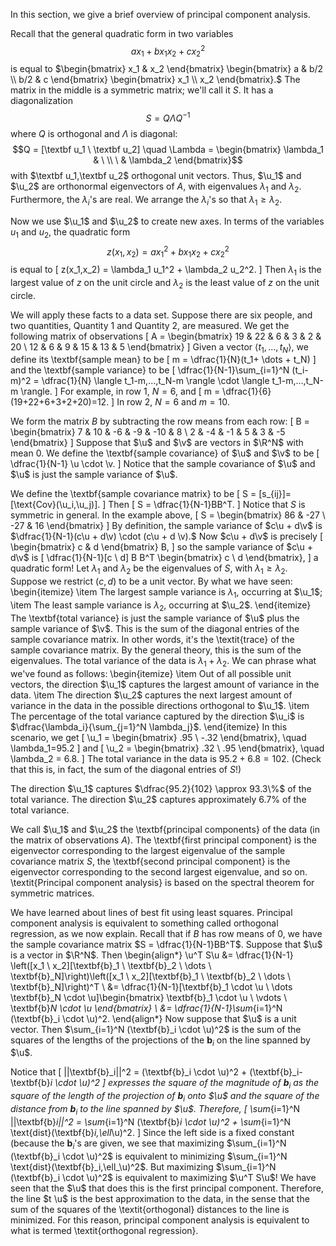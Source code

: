In this section, we give a brief overview of principal component analysis. 

Recall that the general quadratic form in two variables
$$ax_1 + bx_1 x_2 + c x_2^2$$
is equal to
$\begin{bmatrix}
    x_1 & x_2
\end{bmatrix} \begin{bmatrix}
    a & b/2 \\
    b/2 & c
\end{bmatrix}
\begin{bmatrix}
    x_1 \\
    x_2
\end{bmatrix}.$
The matrix in the middle is a symmetric matrix; we'll call it $S$. It has a diagonalization
$$S = Q \Lambda Q^{-1} $$
where $Q$ is orthogonal and $\Lambda$ is diagonal:
$$Q = [\textbf u_1 \ \textbf u_2] \quad \Lambda = \begin{bmatrix}
    \lambda_1 & \ \\
    \ & \lambda_2
\end{bmatrix}$$
with $\textbf u_1,\textbf u_2$ orthogonal unit vectors. Thus, $\u_1$ and $\u_2$ are orthonormal eigenvectors of $A$, with eigenvalues $\lambda_1$ and $\lambda_2$. Furthermore, the $\lambda_i$'s are real. We arrange the $\lambda_i$'s so that $\lambda_1 \ge \lambda_2$.

Now we use $\u_1$ and $\u_2$ to create new axes. In terms of the variables $u_1$ and $u_2$, the quadratic form
$$z(x_1,x_2) = ax_1^2 + bx_1 x_2 + c x_2^2$$
is equal to
\[
z(x_1,x_2) = \lambda_1 u_1^2 + \lambda_2 u_2^2.
\]
Then $\lambda_1$ is the largest value of $z$ on the unit circle and $\lambda_2$ is the least value of $z$ on the unit circle.

We will apply these facts to a data set. Suppose there are six people, and two quantities, Quantity 1 and Quantity 2, are measured. We get the following matrix of observations
\[
A = \begin{bmatrix}
    19 & 22 & 6 & 3 & 2 & 20 \\
    12 & 6 & 9 & 15 & 13 & 5
\end{bmatrix}
\]
Given a vector $\langle t_1,...,t_N \rangle$, we define its \textbf{sample mean} to be 
\[
m = \dfrac{1}{N}(t_1+ \dots + t_N)
\]
and the \textbf{sample variance} to be 
\[
\dfrac{1}{N-1}\sum_{i=1}^N (t_i-m)^2 = \dfrac{1}{N} \langle t_1-m,...,t_N-m \rangle \cdot \langle t_1-m,...,t_N-m \rangle.
\]
For example, in row 1, $N=6$, and
\[
m = \dfrac{1}{6}(19+22+6+3+2+20)=12.
\]
In row 2, $N=6$ and $m=10$.

We form the matrix $B$ by subtracting the row means from each row:
\[
B = \begin{bmatrix}
    7 & 10 & -6 & -9 & -10 & 8 \\
    2 & -4 & -1 & 5 & 3 & -5
\end{bmatrix}
\]
Suppose that $\u$ and $\v$ are vectors in $\R^N$ with mean $0$. We define the \textbf{sample covariance} of $\u$ and $\v$ to be
\[
\dfrac{1}{N-1} \u \cdot \v.
\]
Notice that the sample covariance of $\u$ and $\u$ is just the sample variance of $\u$.

We define the \textbf{sample covariance matrix} to be 
\[
S = [s_{ij}]=[\text{Cov}(\u_i,\u_j)].
\]
Then
\[
S = \dfrac{1}{N-1}BB^T.
\]
Notice that $S$ is symmetric in general. In the example above,
\[
S = \begin{bmatrix}
    86 & -27 \\
    -27 & 16
\end{bmatrix}
\]
By definition, the sample variance of $c\u + d\v$ is $\dfrac{1}{N-1}(c\u + d\v) \cdot (c\u + d \v).$ Now $c\u + d\v$ is precisely
\[
\begin{bmatrix}
    c & d
\end{bmatrix} B,
\]
so the sample variance of $c\u + d\v$ is
\[
\dfrac{1}{N-1}[c \ d] B B^T \begin{bmatrix}
    c \\
    d
\end{bmatrix},
\]
a quadratic form! Let $\lambda_1$ and $\lambda_2$ be the eigenvalues of $S$, with $\lambda_1 \ge \lambda_2$. Suppose we restrict $(c,d)$ to be a unit vector. By what we have seen:
\begin{itemize}
    \item The largest sample variance is $\lambda_1$, occurring at $\u_1$;
    \item The least sample variance is $\lambda_2$, occurring at $\u_2$.
\end{itemize}
The \textbf{total variance} is just the sample variance of $\u$ plus the sample variance of $\v$. This is the sum of the diagonal entries of the sample covariance matrix. In other words, it's the \textit{trace} of the sample covariance matrix. By the general theory, this is the sum of the eigenvalues. The total variance of the data is $\lambda_1 + \lambda_2$. We can phrase what we've found as follows:
\begin{itemize}
    \item Out of all possible unit vectors, the direction $\u_1$ captures the largest amount of variance in the data.
    \item The direction $\u_2$ captures the next largest amount of variance in the data in the possible directions orthogonal to $\u_1$.
    \item The percentage of the total variance captured by the direction $\u_i$ is $\dfrac{\lambda_i}{\sum_{j=1}^N \lambda_j}$.
\end{itemize}
In this scenario, we get
\[
\u_1 = \begin{bmatrix}
    .95 \\
    -.32
\end{bmatrix}, \quad \lambda_1=95.2
\]
and
\[
\u_2 = \begin{bmatrix}
    .32 \\
    .95
\end{bmatrix}, \quad \lambda_2 = 6.8.
\]
The total variance in the data is $95.2+6.8=102$. (Check that this is, in fact, the sum of the diagonal entries of $S$!)

The direction $\u_1$ captures $\dfrac{95.2}{102} \approx 93.3\%$ of the total variance. The direction $\u_2$ captures approximately $6.7\%$ of the total variance.

We call $\u_1$ and $\u_2$ the \textbf{principal components} of the data (in the matrix of observations $A$). The \textbf{first principal component} is the eigenvector corresponding to the largest eigenvalue of the sample covariance matrix $S$, the \textbf{second principal component} is the eigenvector corresponding to the second largest eigenvalue, and so on. \textit{Principal component analysis} is based on the spectral theorem for symmetric matrices.

We have learned about lines of best fit using least squares. Principal component analysis is equivalent to something called orthogonal regression, as we now explain. Recall that if $B$ has row means of $0$, we have the sample covariance matrix $S = \dfrac{1}{N-1}BB^T$. Suppose that $\u$ is a vector in $\R^N$. Then
\begin{align*}
    \u^T S\u &= \dfrac{1}{N-1} \left([x_1 \ x_2][\textbf{b}_1 \ \textbf{b}_2 \ \dots \ \textbf{b}_N]\right)\left([x_1 \ x_2][\textbf{b}_1 \ \textbf{b}_2 \ \dots \ \textbf{b}_N]\right)^T \\
    &= \dfrac{1}{N-1}[\textbf{b}_1 \cdot \u \ \dots \textbf{b}_N \cdot \u]\begin{bmatrix}
    \textbf{b}_1 \cdot \u \\
    \vdots \\
    \textbf{b}_N \cdot \u
    \end{bmatrix} \\
    &= \dfrac{1}{N-1}\sum_{i=1}^N (\textbf{b}_i \cdot \u)^2.
\end{align*}
Now suppose that $\u$ is a unit vector. Then $\sum_{i=1}^N (\textbf{b}_i \cdot \u)^2$ is the sum of the squares of the lengths of the projections of the $\textbf{b}_i$ on the line spanned by $\u$.

Notice that
\[
||\textbf{b}_i||^2 = (\textbf{b}_i \cdot \u)^2 + (\textbf{b}_i-\textbf{b}_i \cdot \u)^2
\]
expresses the square of the magnitude of $\textbf{b}_i$ as the square of the length of the projection of $\textbf{b}_i$ onto $\u$ and the square of the distance from $\textbf{b}_i$ to the line spanned by $\u$. Therefore,
\[
\sum_{i=1}^N ||\textbf{b}_i||^2 = \sum_{i=1}^N (\textbf{b}_i \cdot \u)^2 + \sum_{i=1}^N \text{dist}(\textbf{b}_i,\ell_\u)^2. 
\]
Since the left side is a fixed constant (because the $\textbf{b}_i$'s are given, we see that maximizing $\sum_{i=1}^N (\textbf{b}_i \cdot \u)^2$ is equivalent to minimizing $\sum_{i=1}^N \text{dist}(\textbf{b}_i,\ell_\u)^2$. But maximizing $\sum_{i=1}^N (\textbf{b}_i \cdot \u)^2$ is equivalent to maximizing $\u^T S\u$! We have seen that the $\u$ that does this is the first principal component. Therefore, the line $t \u$ is the best approximation to the data, in the sense that the sum of the squares of the \textit{orthogonal} distances to the line is minimized. For this reason, principal component analysis is equivalent to what is termed \textit{orthogonal regression}.
